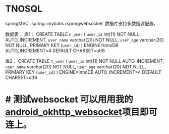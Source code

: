 # TNOSQL
springMVC+spring+mybatis+springwebsocket  数据库支持多数据源配置。

数据表：
库1：
CREATE TABLE `n_user` (
  `user_id` int(11) NOT NULL AUTO_INCREMENT,
  `user_name` varchar(20) NOT NULL,
  `user_age` varchar(20) NOT NULL,
  PRIMARY KEY (`user_id`)
) ENGINE=InnoDB AUTO_INCREMENT=4 DEFAULT CHARSET=utf8

库2：
CREATE TABLE `t_user` (
  `user_id` int(11) NOT NULL AUTO_INCREMENT,
  `user_name` varchar(20) NOT NULL,
  `user_age` varchar(20) NOT NULL,
  PRIMARY KEY (`user_id`)
) ENGINE=InnoDB AUTO_INCREMENT=4 DEFAULT CHARSET=utf8


# # 测试websocket 可以用用我的[android_okhttp_websocket](https://github.com/zljxh/android_okhttp_websocket)项目即可连上。

